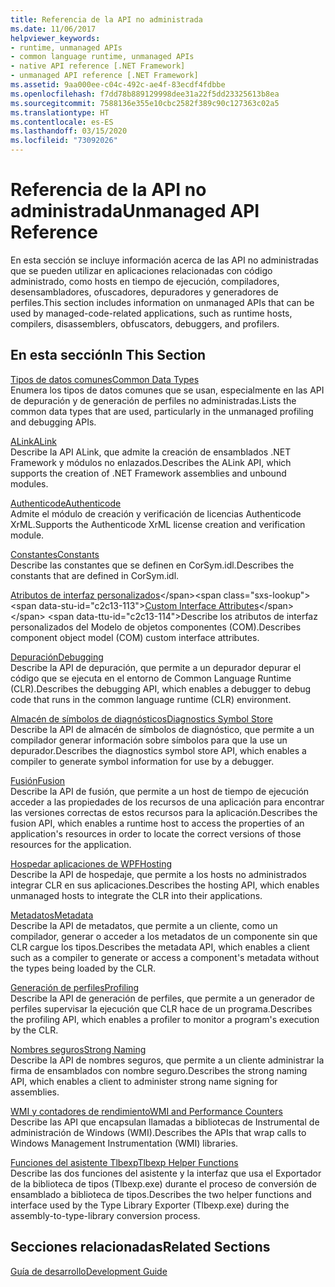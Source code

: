 ```yaml
---
title: Referencia de la API no administrada
ms.date: 11/06/2017
helpviewer_keywords:
- runtime, unmanaged APIs
- common language runtime, unmanaged APIs
- native API reference [.NET Framework]
- unmanaged API reference [.NET Framework]
ms.assetid: 9aa000ee-c04c-492c-ae4f-83ecdf4fdbbe
ms.openlocfilehash: f7dd78b889129998dee31a22f5dd23325613b8ea
ms.sourcegitcommit: 7588136e355e10cbc2582f389c90c127363c02a5
ms.translationtype: HT
ms.contentlocale: es-ES
ms.lasthandoff: 03/15/2020
ms.locfileid: "73092026"
---
```

# <a name="unmanaged-api-reference"></a><span data-ttu-id="c2c13-102">Referencia de la API no administrada</span><span class="sxs-lookup"><span data-stu-id="c2c13-102">Unmanaged API Reference</span></span>
<span data-ttu-id="c2c13-103">En esta sección se incluye información acerca de las API no administradas que se pueden utilizar en aplicaciones relacionadas con código administrado, como hosts en tiempo de ejecución, compiladores, desensambladores, ofuscadores, depuradores y generadores de perfiles.</span><span class="sxs-lookup"><span data-stu-id="c2c13-103">This section includes information on unmanaged APIs that can be used by managed-code-related applications, such as runtime hosts, compilers, disassemblers, obfuscators, debuggers, and profilers.</span></span>  
  
## <a name="in-this-section"></a><span data-ttu-id="c2c13-104">En esta sección</span><span class="sxs-lookup"><span data-stu-id="c2c13-104">In This Section</span></span>  
 [<span data-ttu-id="c2c13-105">Tipos de datos comunes</span><span class="sxs-lookup"><span data-stu-id="c2c13-105">Common Data Types</span></span>](common-data-types-unmanaged-api-reference.md)  
 <span data-ttu-id="c2c13-106">Enumera los tipos de datos comunes que se usan, especialmente en las API de depuración y de generación de perfiles no administradas.</span><span class="sxs-lookup"><span data-stu-id="c2c13-106">Lists the common data types that are used, particularly in the unmanaged profiling and debugging APIs.</span></span>  
  
 [<span data-ttu-id="c2c13-107">ALink</span><span class="sxs-lookup"><span data-stu-id="c2c13-107">ALink</span></span>](./alink/index.md)  
 <span data-ttu-id="c2c13-108">Describe la API ALink, que admite la creación de ensamblados .NET Framework y módulos no enlazados.</span><span class="sxs-lookup"><span data-stu-id="c2c13-108">Describes the ALink API, which supports the creation of .NET Framework assemblies and unbound modules.</span></span>  
  
 [<span data-ttu-id="c2c13-109">Authenticode</span><span class="sxs-lookup"><span data-stu-id="c2c13-109">Authenticode</span></span>](./authenticode/index.md)  
 <span data-ttu-id="c2c13-110">Admite el módulo de creación y verificación de licencias Authenticode XrML.</span><span class="sxs-lookup"><span data-stu-id="c2c13-110">Supports the Authenticode XrML license creation and verification module.</span></span>  
  
 [<span data-ttu-id="c2c13-111">Constantes</span><span class="sxs-lookup"><span data-stu-id="c2c13-111">Constants</span></span>](constants-unmanaged-api-reference.md)  
 <span data-ttu-id="c2c13-112">Describe las constantes que se definen en CorSym.idl.</span><span class="sxs-lookup"><span data-stu-id="c2c13-112">Describes the constants that are defined in CorSym.idl.</span></span>  
  
 <span data-ttu-id="c2c13-113">[Atributos de interfaz personalizados](https://docs.microsoft.com/previous-versions/dotnet/netframework-4.0/ms231946(v=vs.100))</span><span class="sxs-lookup"><span data-stu-id="c2c13-113">[Custom Interface Attributes](https://docs.microsoft.com/previous-versions/dotnet/netframework-4.0/ms231946(v=vs.100))</span></span>  
 <span data-ttu-id="c2c13-114">Describe los atributos de interfaz personalizados del Modelo de objetos componentes (COM).</span><span class="sxs-lookup"><span data-stu-id="c2c13-114">Describes component object model (COM) custom interface attributes.</span></span>  
  
 [<span data-ttu-id="c2c13-115">Depuración</span><span class="sxs-lookup"><span data-stu-id="c2c13-115">Debugging</span></span>](./debugging/index.md)  
 <span data-ttu-id="c2c13-116">Describe la API de depuración, que permite a un depurador depurar el código que se ejecuta en el entorno de Common Language Runtime (CLR).</span><span class="sxs-lookup"><span data-stu-id="c2c13-116">Describes the debugging API, which enables a debugger to debug code that runs in the common language runtime (CLR) environment.</span></span>  
  
 [<span data-ttu-id="c2c13-117">Almacén de símbolos de diagnósticos</span><span class="sxs-lookup"><span data-stu-id="c2c13-117">Diagnostics Symbol Store</span></span>](./diagnostics/index.md)  
 <span data-ttu-id="c2c13-118">Describe la API de almacén de símbolos de diagnóstico, que permite a un compilador generar información sobre símbolos para que la use un depurador.</span><span class="sxs-lookup"><span data-stu-id="c2c13-118">Describes the diagnostics symbol store API, which enables a compiler to generate symbol information for use by a debugger.</span></span>  
  
 [<span data-ttu-id="c2c13-119">Fusión</span><span class="sxs-lookup"><span data-stu-id="c2c13-119">Fusion</span></span>](./fusion/index.md)  
 <span data-ttu-id="c2c13-120">Describe la API de fusión, que permite a un host de tiempo de ejecución acceder a las propiedades de los recursos de una aplicación para encontrar las versiones correctas de estos recursos para la aplicación.</span><span class="sxs-lookup"><span data-stu-id="c2c13-120">Describes the fusion API, which enables a runtime host to access the properties of an application's resources in order to locate the correct versions of those resources for the application.</span></span>  
  
 [<span data-ttu-id="c2c13-121">Hospedar aplicaciones de WPF</span><span class="sxs-lookup"><span data-stu-id="c2c13-121">Hosting</span></span>](./hosting/index.md)  
 <span data-ttu-id="c2c13-122">Describe la API de hospedaje, que permite a los hosts no administrados integrar CLR en sus aplicaciones.</span><span class="sxs-lookup"><span data-stu-id="c2c13-122">Describes the hosting API, which enables unmanaged hosts to integrate the CLR into their applications.</span></span>  
  
 [<span data-ttu-id="c2c13-123">Metadatos</span><span class="sxs-lookup"><span data-stu-id="c2c13-123">Metadata</span></span>](./metadata/index.md)  
 <span data-ttu-id="c2c13-124">Describe la API de metadatos, que permite a un cliente, como un compilador, generar o acceder a los metadatos de un componente sin que CLR cargue los tipos.</span><span class="sxs-lookup"><span data-stu-id="c2c13-124">Describes the metadata API, which enables a client such as a compiler to generate or access a component's metadata without the types being loaded by the CLR.</span></span>  
  
 [<span data-ttu-id="c2c13-125">Generación de perfiles</span><span class="sxs-lookup"><span data-stu-id="c2c13-125">Profiling</span></span>](./profiling/index.md)  
 <span data-ttu-id="c2c13-126">Describe la API de generación de perfiles, que permite a un generador de perfiles supervisar la ejecución que CLR hace de un programa.</span><span class="sxs-lookup"><span data-stu-id="c2c13-126">Describes the profiling API, which enables a profiler to monitor a program's execution by the CLR.</span></span>  
  
 [<span data-ttu-id="c2c13-127">Nombres seguros</span><span class="sxs-lookup"><span data-stu-id="c2c13-127">Strong Naming</span></span>](./strong-naming/index.md)  
 <span data-ttu-id="c2c13-128">Describe la API de nombres seguros, que permite a un cliente administrar la firma de ensamblados con nombre seguro.</span><span class="sxs-lookup"><span data-stu-id="c2c13-128">Describes the strong naming API, which enables a client to administer strong name signing for assemblies.</span></span>  

 [<span data-ttu-id="c2c13-129">WMI y contadores de rendimiento</span><span class="sxs-lookup"><span data-stu-id="c2c13-129">WMI and Performance Counters</span></span>](wmi/index.md)  
 <span data-ttu-id="c2c13-130">Describe las API que encapsulan llamadas a bibliotecas de Instrumental de administración de Windows (WMI).</span><span class="sxs-lookup"><span data-stu-id="c2c13-130">Describes the APIs that wrap calls to Windows Management Instrumentation (WMI) libraries.</span></span>
  
 [<span data-ttu-id="c2c13-131">Funciones del asistente Tlbexp</span><span class="sxs-lookup"><span data-stu-id="c2c13-131">Tlbexp Helper Functions</span></span>](./tlbexp/index.md)  
 <span data-ttu-id="c2c13-132">Describe las dos funciones del asistente y la interfaz que usa el Exportador de la biblioteca de tipos (Tlbexp.exe) durante el proceso de conversión de ensamblado a biblioteca de tipos.</span><span class="sxs-lookup"><span data-stu-id="c2c13-132">Describes the two helper functions and interface used by the Type Library Exporter (Tlbexp.exe) during the assembly-to-type-library conversion process.</span></span>  
  
## <a name="related-sections"></a><span data-ttu-id="c2c13-133">Secciones relacionadas</span><span class="sxs-lookup"><span data-stu-id="c2c13-133">Related Sections</span></span>  
 [<span data-ttu-id="c2c13-134">Guía de desarrollo</span><span class="sxs-lookup"><span data-stu-id="c2c13-134">Development Guide</span></span>](../../../docs/framework/development-guide.md)  
